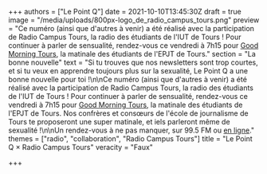 +++
authors = ["Le Point Q"]
date = 2021-10-10T13:45:30Z
draft = true
image = "/media/uploads/800px-logo_de_radio_campus_tours.png"
preview = "Ce numéro (ainsi que d'autres à venir) a été réalisé avec la participation de Radio Campus Tours, la radio des étudiants de l'IUT de Tours ! Pour continuer à parler de sensualité, rendez-vous ce vendredi à 7h15 pour [Good Morning Tours](https://www.radiocampustours.com/emissions/good-morning-tours/), la matinale des étudiants de l'EPJT de Tours."
section = "La bonne nouvelle"
text = "Si tu trouves que nos newsletters sont trop courtes, et si tu veux en apprendre toujours plus sur la sexualité, Le Point Q a une bonne nouvelle pour toi !\n\nCe numéro (ainsi que d'autres à venir) a été réalisé avec la participation de Radio Campus Tours, la radio des étudiants de l'IUT de Tours ! Pour continuer à parler de sensualité, rendez-vous ce vendredi à 7h15 pour [Good Morning Tours](https://www.radiocampustours.com/emissions/good-morning-tours/), la matinale des étudiants de l'EPJT de Tours. Nos confrères et consœurs de l'école de journalisme de Tours te proposeront une super matinale, et iels parleront même de sexualité !\n\nUn rendez-vous à ne pas manquer, sur 99.5 FM ou [en ligne](https://radiocampus.fr/player/index.php?radio=TOURS)."
themes = ["radio", "collaboration", "Radio Campus Tours"]
title = "Le Point Q × Radio Campus Tours"
veracity = "Faux"

+++
